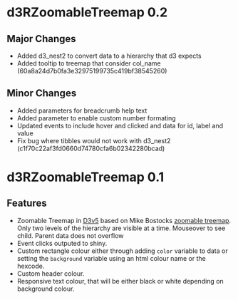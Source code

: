 # d3RZoomableTreemap 0.2
## Major Changes
* Added d3_nest2 to convert data to a hierarchy that d3 expects
* Added tooltip to treemap that consider col_name (60a8a24d7b0fa3e32975199735c419bf38545260)

## Minor Changes
* Added parameters for breadcrumb help text
* Added parameter to enable custom number formating
* Updated events to include hover and clicked and data for id, label and value
* Fix bug where tibbles would not work with d3_nest2 (c1f70c22af3fd0660d74780cfa6b02342280bcad)

# d3RZoomableTreemap 0.1
## Features
* Zoomable Treemap in [D3v5](https://d3js.org/) based on Mike Bostocks
  [zoomable treemap](https://bost.ocks.org/mike/treemap/). Only two levels of the 
  hierarchy are visible at a time. Mouseover to see child. Parent data does not 
  overflow
* Event clicks outputed to shiny.
* Custom rectangle colour either through adding `color` variable to data or 
  setting the `background` variable using an html colour name or the hexcode.
* Custom header colour.
* Responsive text colour, that will be either black or white depending on 
  background colour.
